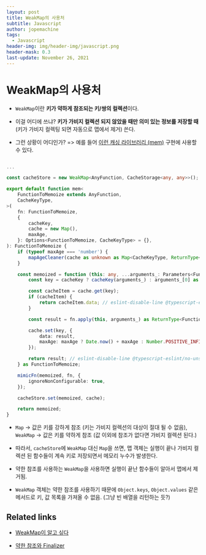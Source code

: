 ```yaml
---
layout: post
title: WeakMap의 사용처
subtitle: Javascript
author: jopemachine
tags:
  - Javascript
header-img: img/header-img/javascript.png
header-mask: 0.3
last-update: November 26, 2021
---
```


# WeakMap의 사용처

- `WeakMap`이란 **키가 약하게 참조되는 키/쌍의 컬렉션**이다.

- 이걸 어디에 쓰냐? **키가 가비지 컬렉션 되지 않았을 때만 의미 있는 정보를 저장할 때** (키가 가비지 컬렉팅 되면 자동으로 맵에서 제거) 쓴다.

- 그런 상황이 어디인가? => 예를 들어 [이런 캐싱 라이브러리 (mem)](https://github.com/sindresorhus/mem/blob/main/index.ts) 구현에 사용할 수 있다.
   
```ts

...

const cacheStore = new WeakMap<AnyFunction, CacheStorage<any, any>>();

export default function mem<
	FunctionToMemoize extends AnyFunction,
	CacheKeyType,
>(
	fn: FunctionToMemoize,
	{
		cacheKey,
		cache = new Map(),
		maxAge,
	}: Options<FunctionToMemoize, CacheKeyType> = {},
): FunctionToMemoize {
	if (typeof maxAge === 'number') {
		mapAgeCleaner(cache as unknown as Map<CacheKeyType, ReturnType<FunctionToMemoize>>);
	}

	const memoized = function (this: any, ...arguments_: Parameters<FunctionToMemoize>): ReturnType<FunctionToMemoize> {
		const key = cacheKey ? cacheKey(arguments_) : arguments_[0] as CacheKeyType;

		const cacheItem = cache.get(key);
		if (cacheItem) {
			return cacheItem.data; // eslint-disable-line @typescript-eslint/no-unsafe-return
		}

		const result = fn.apply(this, arguments_) as ReturnType<FunctionToMemoize>;

		cache.set(key, {
			data: result,
			maxAge: maxAge ? Date.now() + maxAge : Number.POSITIVE_INFINITY,
		});

		return result; // eslint-disable-line @typescript-eslint/no-unsafe-return
	} as FunctionToMemoize;

	mimicFn(memoized, fn, {
		ignoreNonConfigurable: true,
	});

	cacheStore.set(memoized, cache);

	return memoized;
}
```

- `Map` -> 값은 키를 강하게 참조 (키는 가비지 컬렉션의 대상이 절대 될 수 없음), `WeakMap` -> 값은 키를 약하게 참조 (값 이외에 참조가 없다면 가비지 컬렉션 된다.)

- 따라서, `cacheStore`에 `WeakMap` 대신 `Map`을 쓰면, 맵 객체는 실행이 끝나 가비지 컬렉션 된 함수들이 계속 키로 저장되면서 메모리 누수가 발생한다.

- 약한 참조를 사용하는 `WeakMap`을 사용하면 실행이 끝난 함수들이 알아서 맵에서 제거됨.

- `WeakMap` 객체는 약한 참조를 사용하기 때문에 `Object.keys`, `Object.values` 같은 메서드로 키, 값 목록을 가져올 수 없음. (그냥 빈 배열을 리턴하는 듯?)

## Related links

- [WeakMap이 알고 싶다](https://ui.toast.com/weekly-pick/ko_20210901)

- [약한 참조와 Finalizer](https://ui.toast.com/weekly-pick/ko_20210624)